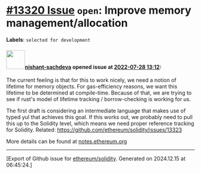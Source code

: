 # [\#13320 Issue](https://github.com/ethereum/solidity/issues/13320) `open`: Improve memory management/allocation
**Labels**: `selected for development`


#### <img src="https://avatars.githubusercontent.com/u/32475507?u=895c6be4eeeac762d78821aa931cc9b6ac8a78d1&v=4" width="50">[nishant-sachdeva](https://github.com/nishant-sachdeva) opened issue at [2022-07-28 13:12](https://github.com/ethereum/solidity/issues/13320):

The current feeling is that for this to work nicely, we need a notion of lifetime for memory objects.
For gas-efficiency reasons, we want this lifetime to be determined at compile-time.
Because of that, we are trying to see if rust's model of lifetime tracking / borrow-checking is working for us.

The first draft is considering an intermediate language that makes use of typed yul that achieves this goal.
If this works out, we probably need to pull this up to the Solidity level, which means we need proper reference tracking for Solidity. Related: https://github.com/ethereum/solidity/issues/13323

More details can be found at [notes.ethereum.org](https://notes.ethereum.org/WnsIlf8RSASJFr8S7m5yvQ?both#Benchmarks)




-------------------------------------------------------------------------------



[Export of Github issue for [ethereum/solidity](https://github.com/ethereum/solidity). Generated on 2024.12.15 at 06:45:24.]
